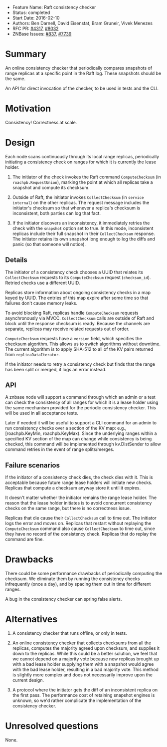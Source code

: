 -   Feature Name: Raft consistency checker
-   Status: completed
-   Start Date: 2016-02-10
-   Authors: Ben Darnell, David Eisenstat, Bram Gruneir, Vivek Menezes
-   RFC PR: [#4317](https://github.com/znbasedb/znbase/pull/4317),
            [#8032](https://github.com/znbasedb/znbase/pull/8032)
-   ZNBase Issues: [#837](https://github.com/znbasedb/znbase/issues/837),
                      [#7739](https://github.com/znbasedb/znbase/issues/7739)

Summary
=======

An online consistency checker that periodically compares snapshots of
range replicas at a specific point in the Raft log. These snapshots
should be the same.

An API for direct invocation of the checker, to be used in tests and the
CLI.

Motivation
==========

Consistency! Correctness at scale.

Design
======

Each node scans continuously through its local range replicas,
periodically initiating a consistency check on ranges for which it is
currently the lease holder.

1.  The initiator of the check invokes the Raft command
    `ComputeChecksum` (in `roachpb.RequestUnion`), marking the point at
    which all replicas take a snapshot and compute its checksum.

2.  Outside of Raft, the initiator invokes `CollectChecksum` (in
    `service internal`) on the other replicas. The request message
    includes the initiator's checksum so that whenever a replica's
    checksum is inconsistent, both parties can log that fact.

3.  If the initiator discovers an inconsistency, it immediately retries
    the check with the `snapshot` option set to true. In this mode,
    inconsistent replicas include their full snapshot in their
    `CollectChecksum` response. The initiator retains its own snapshot
    long enough to log the diffs and panic (so that someone
    will notice).

Details
-------

The initiator of a consistency check chooses a UUID that relates its
`CollectChecksum` requests to its `ComputeChecksum` request
(`checksum_id`). Retried checks use a different UUID.

Replicas store information about ongoing consistency checks in a map
keyed by UUID. The entries of this map expire after some time so that
failures don't cause memory leaks.

To avoid blocking Raft, replicas handle `ComputeChecksum` requests
asynchronously via MVCC. `CollectChecksum` calls are outside of Raft and
block until the response checksum is ready. Because the channels are
separate, replicas may receive related requests out of order.

`ComputeChecksum` requests have a `version` field, which specifies the
checksum algorithm. This allows us to switch algorithms without
downtime. The current algorithm is to apply SHA-512 to all of the KV
pairs returned from `replicaDataIterator`.

If the initiator needs to retry a consistency check but finds that the
range has been split or merged, it logs an error instead.

API
---

A znbase node will support a command through which an admin or a test
can check the consistency of all ranges for which it is a lease holder
using the same mechanism provided for the periodic consistency checker.
This will be used in all acceptance tests.

Later if needed it will be useful to support a CLI command for an admin
to run consistency checks over a section of the KV map: e.g.,
\[roachpb.KeyMin, roachpb.KeyMax). Since the underlying ranges within a
specified KV section of the map can change while consistency is being
checked, this command will be implemented through kv.DistSender to allow
command retries in the event of range splits/merges.

Failure scenarios
-----------------

If the initiator of a consistency check dies, the check dies with it.
This is acceptable because future range lease holders will initiate new
checks. Replicas that compute a checksum anyway store it until it
expires.

It doesn't matter whether the initiator remains the range lease holder.
The reason that the lease holder initiates is to avoid concurrent
consistency checks on the same range, but there is no correctness issue.

Replicas that die cause their `CollectChecksum` call to time out. The
initiator logs the error and moves on. Replicas that restart without
replaying the `ComputeChecksum` command also cause `CollectChecksum` to
time out, since they have no record of the consistency check. Replicas
that do replay the command are fine.

Drawbacks
=========

There could be some performance drawbacks of periodically computing the
checksum. We eliminate them by running the consistency checks
infrequently (once a day), and by spacing them out in time for different
ranges.

A bug in the consistency checker can spring false alerts.

Alternatives
============

1.  A consistency checker that runs offline, or only in tests.

2.  An online consistency checker that collects checksums from all the
    replicas, computes the majority agreed upon checksum, and supplies
    it down to the replicas. While this could be a better solution, we
    feel that we cannot depend on a majority vote because new replicas
    brought up with a bad lease holder supplying them with a snapshot
    would agree with the bad lease holder, resulting in a bad
    majority vote. This method is slightly more complex and does not
    necessarily improve upon the current design.

3.  A protocol where the initiator gets the diff of an inconsistent
    replica on the first pass. The performance cost of retaining
    snapshot engines is unknown, so we'd rather complicate the
    implementation of the consistency checker.

Unresolved questions
====================

None.
